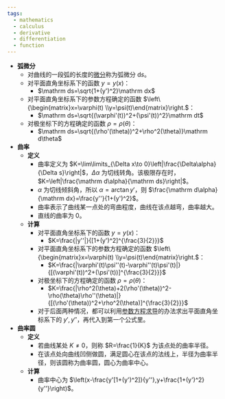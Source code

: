```yaml
---
tags:
  - mathematics
  - calculus
  - derivative
  - differentiation
  - function
---
```

- **弧微分** <span id="lkfh2a"></span>
    - 对曲线的一段弧的长度的[微分](/pages/mathematics/calculus/differential.md)称为弧微分 $\mathrm ds$。
    - 对平面直角坐标系下的函数 $y=y(x)$：
        - $\mathrm ds=\sqrt{1+(y')^2}\mathrm dx$
    - 对平面直角坐标系下的参数方程确定的函数 $\left\{\begin{matrix}x=\varphi(t) \\y=\psi(t)\end{matrix}\right.$：
        - $\mathrm ds=\sqrt{(\varphi'(t))^2+(\psi'(t))^2}\mathrm dt$
    - 对极坐标下的方程确定的函数 $\rho=\rho(\theta)$：
        - $\mathrm ds=\sqrt{(\rho'(\theta))^2+\rho^2(\theta)}\mathrm d\theta$
- **曲率**
    - **定义**
        - 曲率定义为 $K=\lim\limits_{\Delta x\to 0}\left|\frac{\Delta\alpha}{\Delta s}\right|$，$\Delta \alpha$ 为切线转角。该极限存在时，$K=\left|\frac{\mathrm d\alpha}{\mathrm ds}\right|$。
        - $\alpha$ 为切线倾斜角，所以 $\alpha=\arctan y'$，则 $\frac{\mathrm d\alpha}{\mathrm dx}=\frac{y''}{1+(y')^2}$。
        - 曲率表示了曲线某一点处的弯曲程度，曲线在该点越弯，曲率越大。
        - 直线的曲率为 $0$。
    - **计算**
        - 对平面直角坐标系下的函数 $y=y(x)$：
            - $K=\frac{|y''|}{[1+(y')^2]^{\frac{3}{2}}}$
        - 对平面直角坐标系下的参数方程确定的函数 $\left\{\begin{matrix}x=\varphi(t) \\y=\psi(t)\end{matrix}\right.$：
            - $K=\frac{|\varphi'(t)\psi''(t)-\varphi''(t)\psi'(t)|}{[(\varphi'(t))^2+(\psi'(t))]^{\frac{3}{2}}}$
        - 对极坐标下的方程确定的函数 $\rho=\rho(\theta)$：
            - $K=\frac{|\rho^2(\theta)+2(\rho'(\theta))^2-\rho(\theta)\rho''(\theta)|}{[(\rho'(\theta))^2+\rho^2(\theta)]^{\frac{3}{2}}}$
        - 对于后面两种情况，都可以利用[参数方程求导](/pages/mathematics/calculus/derivative.md#fus26w)的办法求出平面直角坐标系下的 $y',y''$，再代入到第一个公式里。
- **曲率圆**
    - **定义**
        - 若曲线某处 $K\ne 0$，则称 $R=\frac{1}{K}$ 为该点处的曲率半径。
        - 在该点处向曲线凹侧做圆，满足圆心在该点的法线上，半径为曲率半径，则该圆称为曲率圆，圆心为曲率中心。
    - **计算**
        - 曲率中心为 $\left(x-\frac{y'[1+(y')^2]}{y''},y+\frac{1+(y')^2}{y''}\right)$。
